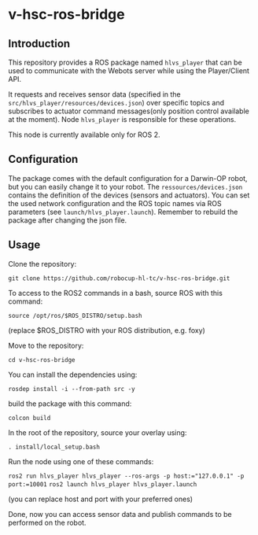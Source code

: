 # v-hsc-ros-bridge

## Introduction
This repository provides a ROS package named `hlvs_player` that can be used to communicate with the Webots server while using the Player/Client API.

It requests and receives sensor data (specified in the `src/hlvs_player/resources/devices.json`) over specific topics and subscribes to actuator command messages(only position control available at the moment). Node `hlvs_player` is responsible for these operations.

This node is currently available only for ROS 2.

## Configuration
The package comes with the default configuration for a Darwin-OP robot, but you can easily change it to your robot.
The `ressources/devices.json` contains the definition of the devices (sensors and actuators).
You can set the used network configuration and the ROS topic names via ROS parameters (see `launch/hlvs_player.launch`).
Remember to rebuild the package after changing the json file.

## Usage

Clone the repository:

`git clone https://github.com/robocup-hl-tc/v-hsc-ros-bridge.git`

To access to the ROS2 commands in a bash, source ROS with this command:

`source /opt/ros/$ROS_DISTRO/setup.bash`

(replace $ROS_DISTRO with your ROS distribution, e.g. foxy)

Move to the repository:

`cd v-hsc-ros-bridge`

You can install the dependencies using:

`rosdep install -i --from-path src -y`

build the package with this command:

`colcon build`

In the root of the repository, source your overlay using:

`. install/local_setup.bash`

Run the node using one of these commands:

`ros2 run hlvs_player hlvs_player --ros-args -p host:="127.0.0.1" -p port:=10001`
`ros2 launch hlvs_player hlvs_player.launch`

(you can replace host and port with your preferred ones)

Done, now you can access sensor data and publish commands to be performed on the robot.